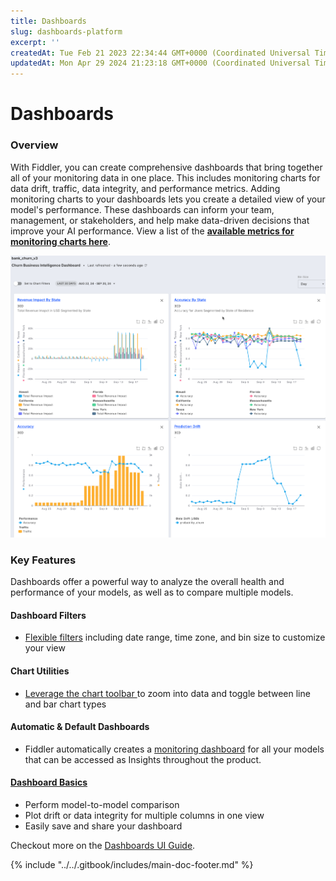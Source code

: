 ```yaml
---
title: Dashboards
slug: dashboards-platform
excerpt: ''
createdAt: Tue Feb 21 2023 22:34:44 GMT+0000 (Coordinated Universal Time)
updatedAt: Mon Apr 29 2024 21:23:18 GMT+0000 (Coordinated Universal Time)
---
```


# Dashboards

### Overview

With Fiddler, you can create comprehensive dashboards that bring together all of your monitoring data in one place. This includes monitoring charts for data drift, traffic, data integrity, and performance metrics. Adding monitoring charts to your dashboards lets you create a detailed view of your model's performance. These dashboards can inform your team, management, or stakeholders, and help make data-driven decisions that improve your AI performance. View a list of the [**available metrics for monitoring charts here**](monitoring-charts-platform.md#supported-metric-types).

![Model monitoring dashboard including performance, drift, traffic, custom metrics, and segment analysis.](../../.gitbook/assets/dashboard-chart-churn-example.png)

### Key Features

Dashboards offer a powerful way to analyze the overall health and performance of your models, as well as to compare multiple models.

#### Dashboard Filters

* [Flexible filters](../../UI\_Guide/dashboards-ui/#dashboard-filters) including date range, time zone, and bin size to customize your view

#### Chart Utilities

* [Leverage the chart toolbar ](../../UI\_Guide/dashboards-ui/dashboard-interactions.md#zoom)to zoom into data and toggle between line and bar chart types

#### Automatic & Default Dashboards

* Fiddler automatically creates a [monitoring dashboard](../../UI\_Guide/dashboards-ui/#auto-generated-dashboards) for all your models that can be accessed as Insights throughout the product.

#### [Dashboard Basics](../../UI\_Guide/dashboards-ui/dashboard-utilities.md)

* Perform model-to-model comparison
* Plot drift or data integrity for multiple columns in one view
* Easily save and share your dashboard

Checkout more on the [Dashboards UI Guide](../../UI\_Guide/dashboards-ui/).

{% include "../../.gitbook/includes/main-doc-footer.md" %}


